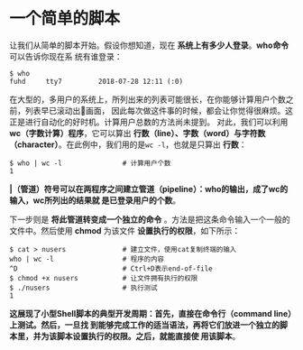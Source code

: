 一个简单的脚本
================================================================================
让我们从简单的脚本开始。假设你想知道，现在 **系统上有多少人登录**。**who命令** 可以告诉你现在系
统有谁登录：
```shell
$ who
fuhd     tty7         2018-07-28 12:11 (:0)
```
在大型的，多用户的系统上，所列出来的列表可能很长，在你能够计算用户个数之前，列表早已滚动出𧖉画面，
因此每次做这件事的时候，都会让你觉得很麻烦。这正是进行自动化的好时机。计算用户总数的方法尚未提到。
对此，我们可以利用 **wc（字数计算）程序**，它可以算出 **行数（line）、字数（word）与字符数
（character）**。在此例中，我们用的是`wc -l`，也就是只算出 **行数**：
```shell
$ who | wc -l               # 计算用户个数
1
```
**|（管道）符号可以在两程序之间建立管道（pipeline）：who的输出，成了wc的输入，wc所列出的结果就
是已登录用户的个数**。

下一步则是 **将此管道转变成一个独立的命令** 。方法是把这条命令输入一个一般的文件中。然后使用
**chmod** 为该文件 **设置执行的权限**，如下所示：
```shell
$ cat > nusers              # 建立文件，使用cat复制终端的输入
who | wc -l                 # 程序的内容
^D                          # Ctrl+D表示end-of-file
$ chmod +x nusers           # 让文件拥有执行的权限
$ ./nusers                  # 执行测试
1
```
**这展现了小型Shell脚本的典型开发周期：首先，直接在命令行（command line）上测试。然后，一旦找
到能够完成工作的适当语法，再将它们放进一个独立的脚本里，并为该脚本设置执行的权限。之后，就能直接使
用该脚本**。
